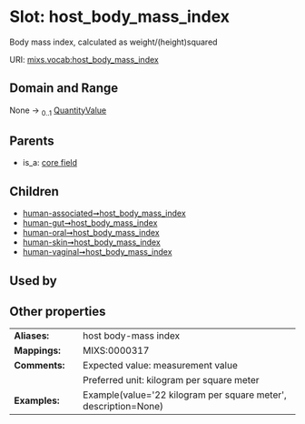 
# Slot: host_body_mass_index


Body mass index, calculated as weight/(height)squared

URI: [mixs.vocab:host_body_mass_index](https://w3id.org/mixs/vocab/host_body_mass_index)


## Domain and Range

None &#8594;  <sub>0..1</sub> [QuantityValue](QuantityValue.md)

## Parents

 *  is_a: [core field](core_field.md)

## Children

 *  [human-associated➞host_body_mass_index](human_associated_host_body_mass_index.md)
 *  [human-gut➞host_body_mass_index](human_gut_host_body_mass_index.md)
 *  [human-oral➞host_body_mass_index](human_oral_host_body_mass_index.md)
 *  [human-skin➞host_body_mass_index](human_skin_host_body_mass_index.md)
 *  [human-vaginal➞host_body_mass_index](human_vaginal_host_body_mass_index.md)

## Used by


## Other properties

|  |  |  |
| --- | --- | --- |
| **Aliases:** | | host body-mass index |
| **Mappings:** | | MIXS:0000317 |
| **Comments:** | | Expected value: measurement value |
|  | | Preferred unit: kilogram per square meter |
| **Examples:** | | Example(value='22 kilogram per square meter', description=None) |


